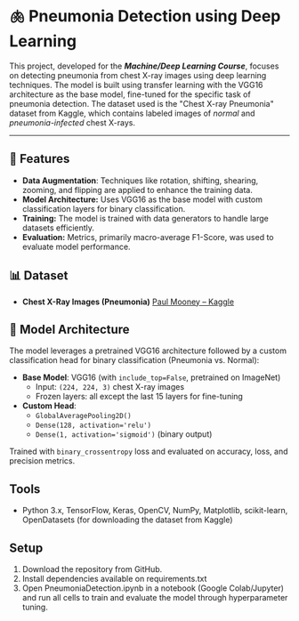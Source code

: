 # 🫁 Pneumonia Detection using Deep Learning

This project, developed for the **_Machine/Deep Learning Course_**, focuses on detecting pneumonia from chest X-ray images using deep learning techniques. The model is built using transfer learning with the VGG16 architecture as the base model, fine-tuned for the specific task of pneumonia detection. The dataset used is the "Chest X-ray Pneumonia" dataset from Kaggle, which contains labeled images of _normal_ and _pneumonia-infected_ chest X-rays.

---

## 🚀 Features
- **Data Augmentation**: Techniques like rotation, shifting, shearing, zooming, and flipping are applied to enhance the training data.
- **Model Architecture:** Uses VGG16 as the base model with custom classification layers for binary classification.
- **Training:** The model is trained with data generators to handle large datasets efficiently.
- **Evaluation:** Metrics, primarily macro-average F1-Score, was used to evaluate model performance.

## 📊 Dataset
- **Chest X-Ray Images (Pneumonia)** [Paul Mooney – Kaggle](https://aclanthology.org/S18-1005.pdf)

## 🧠 Model Architecture

The model leverages a pretrained VGG16 architecture followed by a custom classification head for binary classification (Pneumonia vs. Normal):

- **Base Model**: VGG16 (with `include_top=False`, pretrained on ImageNet)
  - Input: `(224, 224, 3)` chest X-ray images
  - Frozen layers: all except the last 15 layers for fine-tuning
- **Custom Head**:
  - `GlobalAveragePooling2D()`
  - `Dense(128, activation='relu')`
  - `Dense(1, activation='sigmoid')` (binary output)

Trained with `binary_crossentropy` loss and evaluated on accuracy, loss, and precision metrics.

## Tools
- Python 3.x, TensorFlow, Keras, OpenCV, NumPy, Matplotlib, scikit-learn, OpenDatasets (for downloading the dataset from Kaggle)

## Setup
1. Download the repository from GitHub.
2. Install dependencies available on requirements.txt
3. Open PneumoniaDetection.ipynb in a notebook (Google Colab/Jupyter) and run all cells to train and evaluate the model through hyperparameter tuning.
